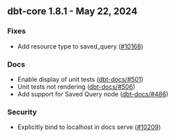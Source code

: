## dbt-core 1.8.1 - May 22, 2024

### Fixes

- Add resource type to saved_query ([#10168](https://github.com/dbt-labs/dbt-core/issues/10168))

### Docs

- Enable display of unit tests ([dbt-docs/#501](https://github.com/dbt-labs/dbt-docs/issues/501))
- Unit tests not rendering ([dbt-docs/#506](https://github.com/dbt-labs/dbt-docs/issues/506))
- Add support for Saved Query node ([dbt-docs/#486](https://github.com/dbt-labs/dbt-docs/issues/486))

### Security

- Explicitly bind to localhost in docs serve ([#10209](https://github.com/dbt-labs/dbt-core/issues/10209))
